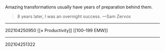 Amazing transformations usually have years of preparation behind them.

>8 years later, I was an overnight success.
—Sam Zervos

---
202104250950
[[≈ Productivity]] [[100–199 EMW]]

---
202104251322 